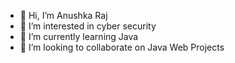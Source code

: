 - 👋 Hi, I’m Anushka Raj
- 👀 I’m interested in cyber security
- 🌱 I’m currently learning Java
- 💞️ I’m looking to collaborate on Java Web Projects

<!--START_SECTION:activity-->
